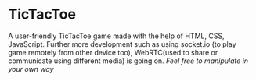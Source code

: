# TicTacToe
A user-friendly TicTacToe game made with the help of HTML, CSS, JavaScript. Further more development such as using socket.io (to play game remotely from other device too), WebRTC(used to share or communicate using different media) is going on.
*Feel free to manipulate in your own way*
